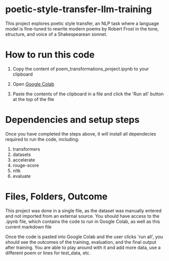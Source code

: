 # poetic-style-transfer-llm-training
This project explores poetic style transfer, an NLP task where a language model is fine-tuned to rewrite modern poems by Robert Frost in the tone, structure, and voice of a Shakespearean sonnet.

# How to run this code
1. Copy the content of poem_transformations_project.ipynb to your clipboard 

2. Open [Google Colab](https://colab.research.google.com )

3. Paste the contents of the clipboard in a file and click the 'Run all' button at the top of the file

# Dependencies and setup steps
Once you have completed the steps above, it will install all dependecies required to run the code, including: 
1. transformers
2. datasets
3. accelerate
4. rouge-score
5. nltk
6. evaluate

# Files, Folders, Outcome
This project was done in a single file, as the dataset was manually entered and not imported from an external source. You should have access to the .ipynb file, which contains the code to run in Google Colab, as well as this current markdown file

Once the code is pasted into Google Colab and the user clicks 'run all', you should see the outcomes of the training, evaluation, and the final output after training. You are able to play around with it and add more data, use a different poem or lines for test_data, etc.
